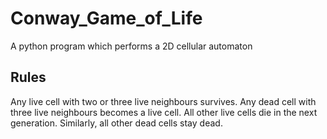 # Conway_Game_of_Life
A python program which performs a 2D cellular automaton

Rules
------
Any live cell with two or three live neighbours survives.
Any dead cell with three live neighbours becomes a live cell.
All other live cells die in the next generation. Similarly, all other dead cells stay dead.
